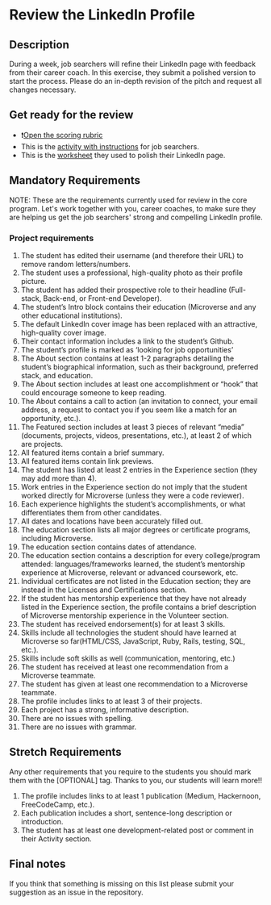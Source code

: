 # Review the LinkedIn Profile

## Description

During a week, job searchers will refine their LinkedIn page with feedback from their career coach. In this exercise, they submit a polished version to start the process. Please do an in-depth revision of the pitch and request all changes necessary.

## Get ready for the review

- ❗️[Open the scoring rubric](https://docs.google.com/document/d/1MHmt3Vx4SRHa7z8PuoUiYg9eLakpi1qGPT6868bacGc/edit)
- This is the [activity with instructions](https://github.com/matovu-farid/curriculum-professional-skills/blob/main/job-search/prepare-polished-version-of-linkedin-profile.md) for job searchers.
- This is the [worksheet](https://docs.google.com/document/d/1W-BN3mKAyJAn-Kdw4QuyZU-MiF6TIG1PZrSv4Hdjcug/edit#heading=h.49ezt9nvjk6d) they used to polish their LinkedIn page.

## Mandatory Requirements

NOTE: These are the requirements currently used for review in the core program. Let's work together with you, career coaches, to make sure they are helping us get the job searchers' strong and compelling LinkedIn profile.

### Project requirements

1. The student has edited their username (and therefore their URL) to remove random letters/numbers.
2. The student uses a professional, high-quality photo as their profile picture.
3. The student has added their prospective role to their headline (Full-stack, Back-end, or Front-end Developer).
4. The student’s Intro block contains their education (Microverse and any other educational institutions).
5. The default LinkedIn cover image has been replaced with an attractive, high-quality cover image.
6. Their contact information includes a link to the student’s Github.
7. The student’s profile is marked as ‘looking for job opportunities’
8. The About section contains at least 1-2 paragraphs detailing the student’s biographical information, such as their background, preferred stack, and education.
9. The About section includes at least one accomplishment or “hook” that could encourage someone to keep reading.
10. The About contains a call to action (an invitation to connect, your email address, a request to contact you if you seem like a match for an opportunity, etc.).
11. The Featured section includes at least 3 pieces of relevant “media” (documents, projects, videos, presentations, etc.), at least 2 of which are projects.
12. All featured items contain a brief summary.
13. All featured items contain link previews.
14. The student has listed at least 2 entries in the Experience section (they may add more than 4).
15. Work entries in the Experience section do not imply that the student worked directly for Microverse (unless they were a code reviewer).
16. Each experience highlights the student’s accomplishments, or what differentiates them from other candidates.
17. All dates and locations have been accurately filled out.
18. The education section lists all major degrees or certificate programs, including Microverse.
19. The education section contains dates of attendance.
20. The education section contains a description for every college/program attended: languages/frameworks learned, the student’s mentorship experience at Microverse, relevant or advanced coursework, etc.
21. Individual certificates are not listed in the Education section; they are instead in the Licenses and Certifications section.
22. If the student has mentorship experience that they have not already listed in the Experience section, the profile contains a brief description of Microverse mentorship experience in the Volunteer section.
23. The student has received endorsement(s) for at least 3 skills.
24. Skills include all technologies the student should have learned at Microverse so far(HTML/CSS, JavaScript, Ruby, Rails, testing, SQL, etc.).
25. Skills include soft skills as well (communication, mentoring, etc.)
26. The student has received at least one recommendation from a Microverse teammate.
27. The student has given at least one recommendation to a Microverse teammate.
28. The profile includes links to at least 3 of their projects.
29. Each project has a strong, informative description.
30. There are no issues with spelling.
31. There are no issues with grammar.

## Stretch Requirements

Any other requirements that you require to the students you should mark them with the [OPTIONAL] tag. Thanks to you, our students will learn more!!

1. The profile includes links to at least 1 publication (Medium, Hackernoon, FreeCodeCamp, etc.).
2. Each publication includes a short, sentence-long description or introduction.
3. The student has at least one development-related post or comment in their Activity section.

## Final notes

If you think that something is missing on this list please submit your suggestion as an issue in the repository.
